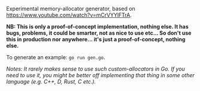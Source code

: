 Experimental memory-allocator generator, based on https://www.youtube.com/watch?v=mCrVYYlFTrA.

**NB: This is only a proof-of-concept implementation, nothing else. It has bugs, problems, it could be smarter, not as nice to use etc... So don't use this in production nor anywhere... it's just a proof-of-concept, nothing else.**

To generate an example: `go run gen.go`.

*Notes: It rarely makes sense to use such custom-allocators in Go. If you need to use it, you might be better off implementing that thing in some other language (e.g. C++, D, Rust, C etc.).*